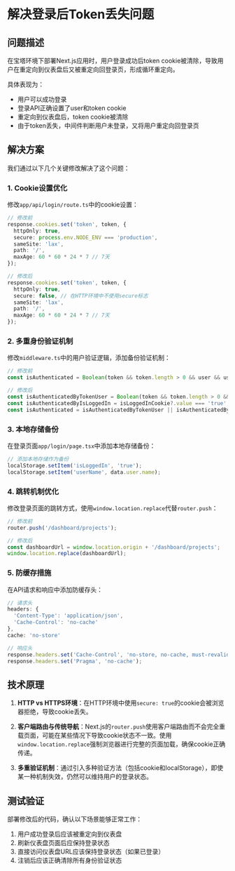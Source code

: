 # 解决登录后Token丢失问题

## 问题描述

在宝塔环境下部署Next.js应用时，用户登录成功后token cookie被清除，导致用户在重定向到仪表盘后又被重定向回登录页，形成循环重定向。

具体表现为：
- 用户可以成功登录
- 登录API正确设置了user和token cookie
- 重定向到仪表盘后，token cookie被清除
- 由于token丢失，中间件判断用户未登录，又将用户重定向回登录页

## 解决方案

我们通过以下几个关键修改解决了这个问题：

### 1. Cookie设置优化

修改`app/api/login/route.ts`中的cookie设置：

```typescript
// 修改前
response.cookies.set('token', token, {
  httpOnly: true,
  secure: process.env.NODE_ENV === 'production',
  sameSite: 'lax',
  path: '/',
  maxAge: 60 * 60 * 24 * 7 // 7天
});

// 修改后
response.cookies.set('token', token, {
  httpOnly: true,
  secure: false, // 在HTTP环境中不使用secure标志
  sameSite: 'lax',
  path: '/',
  maxAge: 60 * 60 * 24 * 7 // 7天
});
```

### 2. 多重身份验证机制

修改`middleware.ts`中的用户验证逻辑，添加备份验证机制：

```typescript
// 修改前
const isAuthenticated = Boolean(token && token.length > 0 && user && user.length > 0);

// 修改后
const isAuthenticatedByTokenUser = Boolean(token && token.length > 0 && user && user.length > 0);
const isAuthenticatedByIsLoggedIn = isLoggedInCookie?.value === 'true';
const isAuthenticated = isAuthenticatedByTokenUser || isAuthenticatedByIsLoggedIn;
```

### 3. 本地存储备份

在登录页面`app/login/page.tsx`中添加本地存储备份：

```typescript
// 添加本地存储作为备份
localStorage.setItem('isLoggedIn', 'true');
localStorage.setItem('userName', data.user.name);
```

### 4. 跳转机制优化

修改登录页面的跳转方式，使用`window.location.replace`代替`router.push`：

```typescript
// 修改前
router.push('/dashboard/projects');

// 修改后
const dashboardUrl = window.location.origin + '/dashboard/projects';
window.location.replace(dashboardUrl);
```

### 5. 防缓存措施

在API请求和响应中添加防缓存头：

```typescript
// 请求头
headers: { 
  'Content-Type': 'application/json',
  'Cache-Control': 'no-cache'
},
cache: 'no-store'

// 响应头
response.headers.set('Cache-Control', 'no-store, no-cache, must-revalidate, proxy-revalidate');
response.headers.set('Pragma', 'no-cache');
```

## 技术原理

1. **HTTP vs HTTPS环境**：在HTTP环境中使用`secure: true`的cookie会被浏览器拒绝，导致cookie丢失。

2. **客户端路由与传统导航**：Next.js的`router.push`使用客户端路由而不会完全重载页面，可能在某些情况下导致cookie状态不一致。使用`window.location.replace`强制浏览器进行完整的页面加载，确保cookie正确传递。

3. **多重验证机制**：通过引入多种验证方法（包括cookie和localStorage），即使某一种机制失效，仍然可以维持用户的登录状态。

## 测试验证

部署修改后的代码，确认以下场景能够正常工作：

1. 用户成功登录后应该被重定向到仪表盘
2. 刷新仪表盘页面后应保持登录状态
3. 直接访问仪表盘URL应该保持登录状态（如果已登录）
4. 注销后应该正确清除所有身份验证状态
